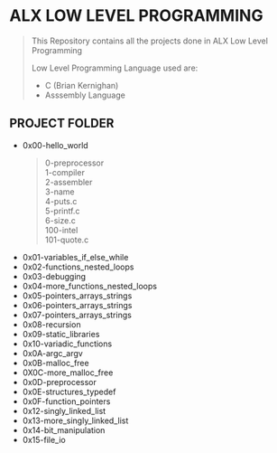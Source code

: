 # **ALX LOW LEVEL PROGRAMMING**
> This Repository contains all the projects done in ALX Low Level Programming
>
> Low Level Programming Language used are:
>   - C (Brian Kernighan)
>   - Asssembly Language

## **PROJECT FOLDER**
- 0x00-hello_world
    > 0-preprocessor\
    > 1-compiler\
    > 2-assembler\
    > 3-name\
    > 4-puts.c\
    > 5-printf.c\
    > 6-size.c\
    > 100-intel\
    > 101-quote.c
- 0x01-variables_if_else_while
- 0x02-functions_nested_loops
- 0x03-debugging
- 0x04-more_functions_nested_loops
- 0x05-pointers_arrays_strings
- 0x06-pointers_arrays_strings
- 0x07-pointers_arrays_strings
- 0x08-recursion
- 0x09-static_libraries
- 0x10-variadic_functions
- 0x0A-argc_argv
- 0x0B-malloc_free
- 0X0C-more_malloc_free
- 0x0D-preprocessor
- 0x0E-structures_typedef
- 0x0F-function_pointers
- 0x12-singly_linked_list
- 0x13-more_singly_linked_list
- 0x14-bit_manipulation
- 0x15-file_io

